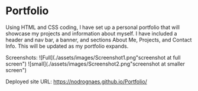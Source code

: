 # Portfolio 
Using HTML and CSS coding, I have set up a personal portfolio that will showcase my projects and information about myself. I have included a header and nav bar, a banner, and sections About Me, Projects, and Contact Info. This will be updated as my portfolio expands.

Screenshots:
![Full](./assets/images/Screenshot1.png"screenshot at full screen")
![small](./assets/images/Screenshot2.png"screenshot at smaller screen")

Deployed site URL: https://nodrognaes.github.io/Portfolio/